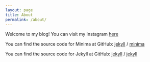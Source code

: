 ```yaml
---
layout: page
title: About
permalink: /about/
---
```


Welcome to my blog! 
You can visit my Instagram [here](https://www.instagram.com/milena.wnchl)

You can find the source code for Minima at GitHub:
[jekyll][jekyll-organization] /
[minima](https://github.com/jekyll/minima)

You can find the source code for Jekyll at GitHub:
[jekyll][jekyll-organization] /
[jekyll](https://github.com/jekyll/jekyll)


[jekyll-organization]: https://github.com/jekyll
